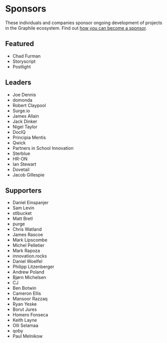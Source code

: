 # Sponsors

These individuals and companies sponsor ongoing development of projects in the
Graphile ecosystem. Find out
[how you can become a sponsor](https://graphile.org/sponsor/).

## Featured

- Chad Furman
- Storyscript
- Postlight

## Leaders

- Joe Dennis
- domonda
- Robert Claypool
- Surge.io
- James Allain
- Jack Dinker
- Nigel Taylor
- DocIQ
- Principia Mentis
- Qwick
- Partners in School Innovation
- Sterblue
- HR-ON
- Ian Stewart
- Dovetail
- Jacob Gillespie

## Supporters

- Daniel Einspanjer
- Sam Levin
- stlbucket
- Matt Bretl
- purge
- Chris Watland
- James Rascoe
- Mark Lipscombe
- Michel Pelletier
- Mark Rapoza
- innovation.rocks
- Daniel Woelfel
- Philipp Litzenberger
- Andrew Poland
- Bjørn Michelsen
- CJ
- Ben Botwin
- Cameron Ellis
- Mansoor Razzaq
- Ryan Yeske
- Borut Jures
- Homero Fonseca
- Keith Layne
- Olli Selamaa
- qoby
- Paul Melnikow

